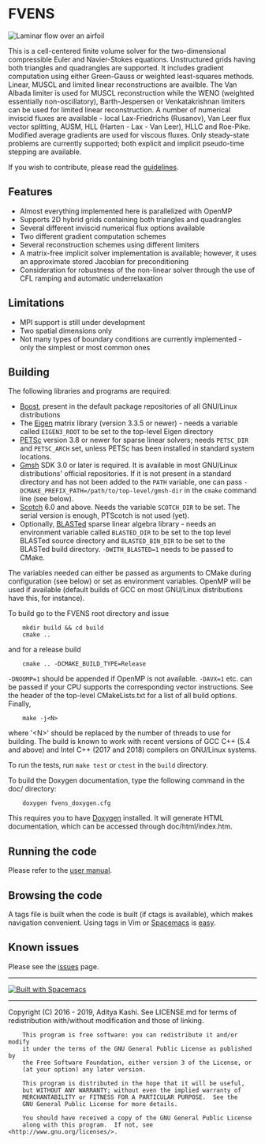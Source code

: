 FVENS
=====

![Laminar flow over an airfoil](testcases/visc-naca0012/machnumber-hybrid1-roe-wls.png)

This is a cell-centered finite volume solver for the two-dimensional compressible Euler and Navier-Stokes equations. Unstructured grids having both triangles and quadrangles are supported. It includes gradient computation using either Green-Gauss or weighted least-squares methods. Linear, MUSCL and limited linear reconstructions are availble. The Van Albada limiter is used for MUSCL reconstruction while the WENO (weighted essentially non-oscillatory), Barth-Jespersen or Venkatakrishnan limiters can be used for limited linear reconstruction. A number of numerical inviscid fluxes are available - local Lax-Friedrichs (Rusanov), Van Leer flux vector splitting, AUSM, HLL (Harten - Lax - Van Leer), HLLC and Roe-Pike. Modified average gradients are used for viscous fluxes. Only steady-state problems are currently supported; both explicit and implicit pseudo-time stepping are available.

If you wish to contribute, please read the [guidelines](CONTRIBUTING.md).

Features
--------
- Almost everything implemented here is parallelized with OpenMP
- Supports 2D hybrid grids containing both triangles and quadrangles
- Several different inviscid numerical flux options available
- Two different gradient computation schemes
- Several reconstruction schemes using different limiters
- A matrix-free implicit solver implementation is available; however, it uses an approximate stored Jacobian for preconditioning
- Consideration for robustness of the non-linear solver through the use of CFL ramping and automatic underrelaxation

Limitations
-----------
- MPI support is still under development
- Two spatial dimensions only
- Not many types of boundary conditions are currently implemented - only the simplest or most common ones

Building
--------
The following libraries and programs are required:
- [Boost](http://www.boost.org/), present in the default package repositories of all GNU/Linux distributions
- The [Eigen](http://eigen.tuxfamily.org/index.php?title=Main_Page) matrix library (version 3.3.5 or newer) - needs a variable called `EIGEN3_ROOT` to be set to the top-level Eigen directory
- [PETSc](http://www.mcs.anl.gov/petsc/) version 3.8 or newer for sparse linear solvers; needs `PETSC_DIR` and `PETSC_ARCH` set, unless PETSc has been installed in standard system locations.
- [Gmsh](http://gmsh.info/) SDK 3.0 or later is required. It is available in most GNU/Linux distributions' official repositories. If it is not present in a standard directory and has not been added to the `PATH` variable, one can pass
`-DCMAKE_PREFIX_PATH=/path/to/top-level/gmsh-dir` in the `cmake` command line (see below).
- [Scotch](https://gforge.inria.fr/projects/scotch/) 6.0 and above. Needs the variable `SCOTCH_DIR` to be set. The serial version is enough, PTScotch is not used (yet).
- Optionally, [BLASTed](https://github.com/Slaedr/BLASTed) sparse linear algebra library - needs an environment variable called `BLASTED_DIR` to be set to the top level BLASTed source directory and `BLASTED_BIN_DIR` to be set to the BLASTed build directory. `-DWITH_BLASTED=1` needs to be passed to CMake.

The variables needed can either be passed as arguments to CMake during configuration (see below) or set as environment variables. OpenMP will be used if available (default builds of GCC on most GNU/Linux distributions have this, for instance).

To build go to the FVENS root directory and issue

		mkdir build && cd build
		cmake .. 

and for a release build

		cmake .. -DCMAKE_BUILD_TYPE=Release

`-DNOOMP=1` should be appended if OpenMP is not available. `-DAVX=1` etc. can be passed if your CPU supports the corresponding vector instructions. See the header of the top-level CMakeLists.txt for a list of all build options.  Finally,

		make -j<N>

where '\<N\>' should be replaced by the number of threads to use for building. The build is known to work with recent versions of GCC C++ (5.4 and above) and Intel C++ (2017 and 2018) compilers on GNU/Linux systems.

To run the tests, run `make test` or `ctest` in the `build` directory.

To build the Doxygen documentation, type the following command in the doc/ directory:

		doxygen fvens_doxygen.cfg

This requires you to have [Doxygen](http://www.stack.nl/~dimitri/doxygen/index.html) installed. It will generate HTML documentation, which can be accessed through doc/html/index.htm.

Running the code
----------------
Please refer to the [user manual](doc/user-doc.md).

Browsing the code
-----------------
A tags file is built when the code is built (if ctags is available), which makes navigation convenient. Using tags in Vim or [Spacemacs](http://spacemacs.org/) is [easy](http://vim.wikia.com/wiki/Browsing_programs_with_tags).

Known issues
------------
Please see the [issues](https://github.com/Slaedr/FVENS/issues) page.

---

[![Built with Spacemacs](https://cdn.rawgit.com/syl20bnr/spacemacs/442d025779da2f62fc86c2082703697714db6514/assets/spacemacs-badge.svg)](http://spacemacs.org)

---

Copyright (C) 2016 - 2019, Aditya Kashi. See LICENSE.md for terms of redistribution with/without modification and those of linking.

        This program is free software: you can redistribute it and/or modify
        it under the terms of the GNU General Public License as published by
        the Free Software Foundation, either version 3 of the License, or
        (at your option) any later version.

        This program is distributed in the hope that it will be useful,
        but WITHOUT ANY WARRANTY; without even the implied warranty of
        MERCHANTABILITY or FITNESS FOR A PARTICULAR PURPOSE.  See the
        GNU General Public License for more details.

        You should have received a copy of the GNU General Public License
        along with this program.  If not, see <http://www.gnu.org/licenses/>.
